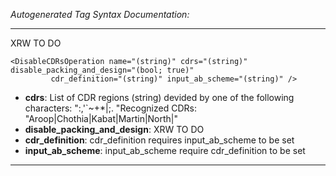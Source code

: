 _Autogenerated Tag Syntax Documentation:_

---
XRW TO DO

```
<DisableCDRsOperation name="(string)" cdrs="(string)" disable_packing_and_design="(bool; true)"
         cdr_definition="(string)" input_ab_scheme="(string)" />
```

-   **cdrs**: List of CDR regions (string) devided by one of the following characters: ":,'`~+*|;. "Recognized CDRs: "Aroop|Chothia|Kabat|Martin|North|"
-   **disable_packing_and_design**: XRW TO DO
-   **cdr_definition**: cdr_definition requires input_ab_scheme to be set
-   **input_ab_scheme**: input_ab_scheme require cdr_definition to be set

---
